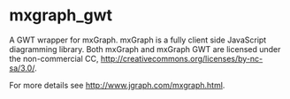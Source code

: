 mxgraph_gwt
===========

A GWT wrapper for mxGraph. mxGraph is a fully client side JavaScript diagramming library. Both mxGraph and mxGraph GWT are licensed under the non-commercial CC, http://creativecommons.org/licenses/by-nc-sa/3.0/.

For more details see http://www.jgraph.com/mxgraph.html.